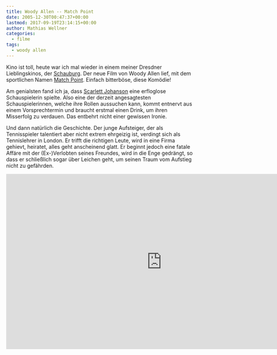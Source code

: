 ```yaml
---
title: Woody Allen -- Match Point
date: 2005-12-30T00:47:37+00:00
lastmod: 2017-09-19T23:14:15+00:00
author: Mathias Wellner
categories:
  - filme
tags:
  - woody allen
---
```

Kino ist toll, heute war ich mal wieder in einem meiner Dresdner Lieblingskinos, der [Schauburg](http://www.schauburg-dresden.de). Der neue Film von Woody Allen lief, mit dem sportlichen Namen [Match Point](https://de.wikipedia.org/wiki/Match_Point). Einfach bitterböse, diese Komödie!

Am genialsten fand ich ja, dass [Scarlett Johanson](https://de.wikipedia.org/wiki/Scarlett_Johansson) eine erfloglose Schauspielerin spielte. Also eine der derzeit angesagtesten Schauspielerinnen, welche ihre Rollen aussuchen kann, kommt entnervt aus einem Vorsprechtermin und braucht erstmal einen Drink, um ihren Misserfolg zu verdauen. Das entbehrt nicht einer gewissen Ironie.

Und dann natürlich die Geschichte. Der junge Aufsteiger, der als Tennisspieler talentiert aber nicht extrem ehrgeizig ist, verdingt sich als Tennislehrer in London. Er trifft die richtigen Leute, wird in eine Firma gehievt, heiratet, alles geht anscheinend glatt. Er beginnt jedoch eine fatale Affäre mit der (Ex-)Verlobten seines Freundes, wird in die Enge gedrängt, so dass er schließlich sogar über Leichen geht, um seinen Traum vom Aufstieg nicht zu gefährden.

<iframe width="840" height="473" src="https://www.youtube.com/embed/gPcG6k4eZFQ?rel=0" frameborder="0" allowfullscreen></iframe>